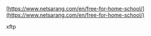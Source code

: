 [https://www.netsarang.com/en/free-for-home-school/](https://www.netsarang.com/en/free-for-home-school/)

xftp